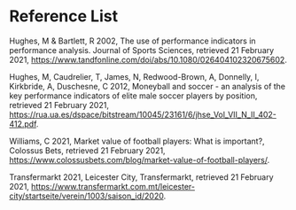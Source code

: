 # Reference List
Hughes, M & Bartlett, R 2002, The use of performance indicators in performance analysis. Journal of Sports Sciences, retrieved 21 February 2021, <https://www.tandfonline.com/doi/abs/10.1080/026404102320675602>. 

Hughes, M, Caudrelier, T, James, N, Redwood-Brown, A, Donnelly, I, Kirkbride, A, Duschesne, C 2012, Moneyball and soccer - an analysis of the key performance indicators of elite male soccer players by position, retrieved 21 February 2021, <https://rua.ua.es/dspace/bitstream/10045/23161/6/jhse_Vol_VII_N_II_402-412.pdf>. 

Williams, C 2021, Market value of football players: What is important?, Colossus Bets, retrieved 21 February 2021, <https://www.colossusbets.com/blog/market-value-of-football-players/>.

Transfermarkt 2021, Leicester City, Transfermarkt, retrieved 21 February 2021, <https://www.transfermarkt.com.mt/leicester-city/startseite/verein/1003/saison_id/2020>.
